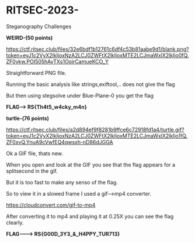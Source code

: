 # RITSEC-2023-
Steganography Challenges

**WEIRD-(50 points)**                                                                      

https://ctf.ritsec.club/files/32e6bdf1b12761c6df4c53b81aabe9d1/blank.png?token=eyJ1c2VyX2lkIjoxNzA2LCJ0ZWFtX2lkIjoxMTE2LCJmaWxlX2lkIjo0fQ.ZF0vkw.POI505hAvTXs1OoirCamueKCO_Y

Straightforward PNG file.

Running the basic analysis like strings,exiftool,.. does not give the flag

But then using stegsolve under Blue-Plane-0 you get the flag

**FLAG--> RS{Th4t5_w4cky_m4n}**


**turtle-(76 points)**                                                       

https://ctf.ritsec.club/files/a2d894ef9f8281b9ffce6c72918fd1a4/turtle.gif?token=eyJ1c2VyX2lkIjoxNzA2LCJ0ZWFtX2lkIjoxMTE2LCJmaWxlX2lkIjo1fQ.ZF0xvQ.YnuA9cVwfEQ4qwsxh-nD86dJGGA

Ok a GIF file, thats new.   

When you open and look at the GIF you see that the flag appears for a splitsecond in the gif.  

But it is too fast to make any senso of the flag.

So to view it in a slowed frame I used a gif-->mp4 converter.

https://cloudconvert.com/gif-to-mp4

After converting it to mp4 and playing it at 0.25X you can see the flag clearly.

**FLAG---> RS{G00D_3Y3_&_H4PPY_TUR713}**


